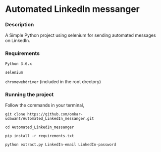 # Automated LinkedIn messanger 


### Description

A Simple Python project using selenium for sending automated messages on LinkedIn.

### Requirements

 `Python 3.6.x`

 `selenium`
 
 `chromewebdriver` (included in the root drectory)
 
### Running the project

Follow the commands in your terminal,

 `git clone https://github.com/omkar-udawant/Automated_LinkedIn_messanger.git`

 `cd Automated_LinkedIn_messanger`

 `pip install -r requirements.txt`

 `python extract.py LinkedIn-email LinkedIn-password`
